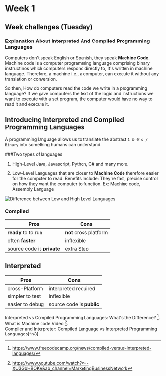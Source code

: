 # Week 1 
## Week challenges (Tuesday)

### Explanation About Interpreted And Compiled Programming Languages
Computers don't speak English or Spanish, they speak **Machine Code**. Machine code is a computer programming language comprising binary instructinos which computers respond directly to, It's written in machine language. Therefore, a machine i.e., a computer, can execute it without any translation or conversion.

So then, How do computers read the code we write in a programming language? 
If we gave computers the text of the logic and instructions we want to execute with a set program, the computer would have no way to read it and execute it. 
## Introducing Interpreted and Compiled Programming Languages 
A programming language allows us to translate the abstract `1 & 0's / Binary` into something humans can understand. 


###Two types of languages 
1. High-Level
Java, Javascript, Python, C# and many more.

2. Low-Level
Languages that are closer to **Machine Code** therefore easier for the computer to read. 
Benefits Include: They're fast, precise control on how they want the computer to function.
Ex: Machine code, Assembly Language 

![Difference between Low and High Level Languages](/documents/Resources/HvL.png "High Vs Low Languages")



### Compiled                                                
| Pros     | Cons |                                    
| ----------- | ----------- |                               
| **ready** to to run      | **not** cross platform       |     
| often **faster**  | inflexible        | inflexible  |    
| source code is **private**          | extra Step    |          

## Interpreted 
| Pros     | Cons |                                    
| ----------- | ----------- |                               
| cross-Platform     | interpreted required      |     
| simpler to test | inflexible        | often **slower** |    
| easier to debug         | source code is **public**   |         



Interpreted vs Compiled Programming Languages: What's the Difference? [^1].
What is Machine code Video [^2].  
Compiler and Interpreter: Compiled Language vs Interpreted Programming Languages[^n3].

[^1]: https://www.freecodecamp.org/news/compiled-versus-interpreted-languages/
[^2]: https://www.youtube.com/watch?v=-XU3GbHBOKA&ab_channel=MarketingBusinessNetwork
[^3]: https://www.youtube.com/watch?v=I1f45REi3k4&ab_channel=CodingMentors
